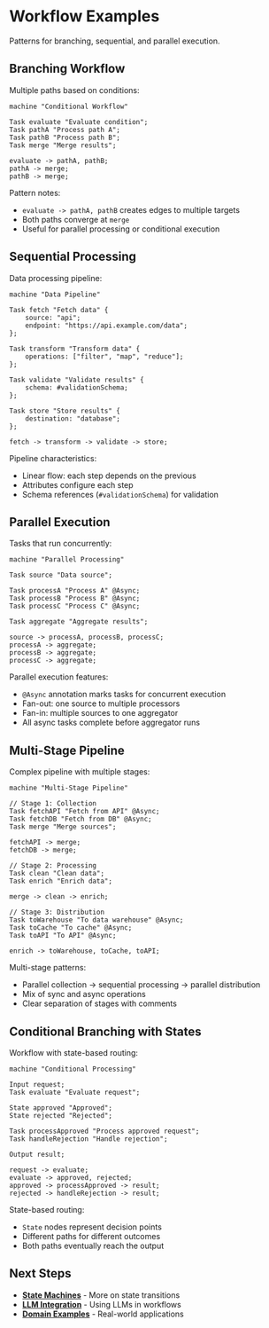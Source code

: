 # Workflow Examples

Patterns for branching, sequential, and parallel execution.

## Branching Workflow

Multiple paths based on conditions:

```dy
machine "Conditional Workflow"

Task evaluate "Evaluate condition";
Task pathA "Process path A";
Task pathB "Process path B";
Task merge "Merge results";

evaluate -> pathA, pathB;
pathA -> merge;
pathB -> merge;
```

Pattern notes:
- `evaluate -> pathA, pathB` creates edges to multiple targets
- Both paths converge at `merge`
- Useful for parallel processing or conditional execution

## Sequential Processing

Data processing pipeline:

```dy
machine "Data Pipeline"

Task fetch "Fetch data" {
    source: "api";
    endpoint: "https://api.example.com/data";
};

Task transform "Transform data" {
    operations: ["filter", "map", "reduce"];
};

Task validate "Validate results" {
    schema: #validationSchema;
};

Task store "Store results" {
    destination: "database";
};

fetch -> transform -> validate -> store;
```

Pipeline characteristics:
- Linear flow: each step depends on the previous
- Attributes configure each step
- Schema references (`#validationSchema`) for validation

## Parallel Execution

Tasks that run concurrently:

```dy
machine "Parallel Processing"

Task source "Data source";

Task processA "Process A" @Async;
Task processB "Process B" @Async;
Task processC "Process C" @Async;

Task aggregate "Aggregate results";

source -> processA, processB, processC;
processA -> aggregate;
processB -> aggregate;
processC -> aggregate;
```

Parallel execution features:
- `@Async` annotation marks tasks for concurrent execution
- Fan-out: one source to multiple processors
- Fan-in: multiple sources to one aggregator
- All async tasks complete before aggregator runs

## Multi-Stage Pipeline

Complex pipeline with multiple stages:

```dy
machine "Multi-Stage Pipeline"

// Stage 1: Collection
Task fetchAPI "Fetch from API" @Async;
Task fetchDB "Fetch from DB" @Async;
Task merge "Merge sources";

fetchAPI -> merge;
fetchDB -> merge;

// Stage 2: Processing
Task clean "Clean data";
Task enrich "Enrich data";

merge -> clean -> enrich;

// Stage 3: Distribution
Task toWarehouse "To data warehouse" @Async;
Task toCache "To cache" @Async;
Task toAPI "To API" @Async;

enrich -> toWarehouse, toCache, toAPI;
```

Multi-stage patterns:
- Parallel collection → sequential processing → parallel distribution
- Mix of sync and async operations
- Clear separation of stages with comments

## Conditional Branching with States

Workflow with state-based routing:

```dy
machine "Conditional Processing"

Input request;
Task evaluate "Evaluate request";

State approved "Approved";
State rejected "Rejected";

Task processApproved "Process approved request";
Task handleRejection "Handle rejection";

Output result;

request -> evaluate;
evaluate -> approved, rejected;
approved -> processApproved -> result;
rejected -> handleRejection -> result;
```

State-based routing:
- `State` nodes represent decision points
- Different paths for different outcomes
- Both paths eventually reach the output

## Next Steps

- **[State Machines](./state-machines.md)** - More on state transitions
- **[LLM Integration](./llm-integration.md)** - Using LLMs in workflows
- **[Domain Examples](./domain-examples.md)** - Real-world applications
